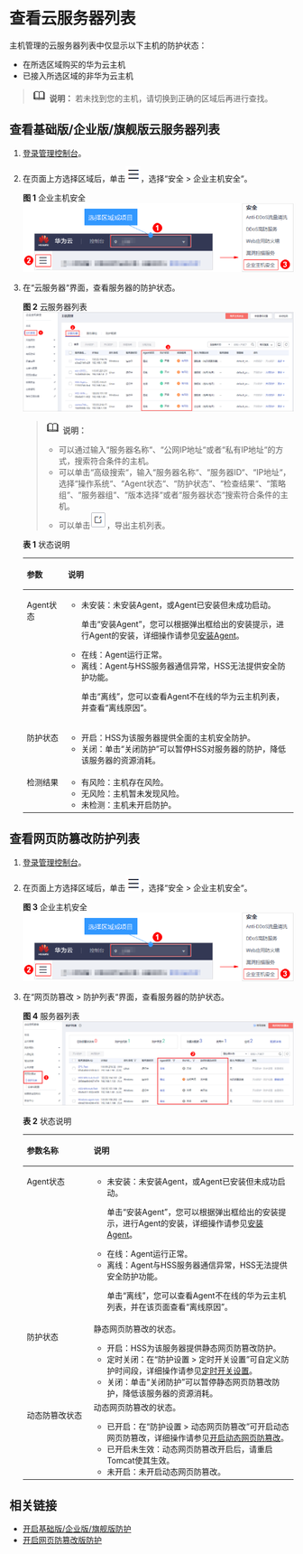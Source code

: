 # 查看云服务器列表<a name="hss_01_0003"></a>

主机管理的云服务器列表中仅显示以下主机的防护状态：

-   在所选区域购买的华为云主机
-   已接入所选区域的非华为云主机

>![](public_sys-resources/icon-note.gif) **说明：** 
>若未找到您的主机，请切换到正确的区域后再进行查找。

## 查看基础版/企业版/旗舰版云服务器列表<a name="section17795950143916"></a>

1.  [登录管理控制台](https://console.huaweicloud.com)。
2.  在页面上方选择区域后，单击![](figures/icon-servicelist.png)，选择“安全  \>  企业主机安全“。

    **图 1**  企业主机安全<a name="hss_01_0229_fig1271516227232"></a>  
    ![](figures/企业主机安全.png "企业主机安全")

3.  在“云服务器“界面，查看服务器的防护状态。

    **图 2**  云服务器列表<a name="fig119417518154"></a>  
    ![](figures/云服务器列表.png "云服务器列表")

    >![](public_sys-resources/icon-note.gif) **说明：** 
    >-   可以通过输入“服务器名称“、“公网IP地址“或者“私有IP地址“的方式，搜索符合条件的主机。
    >-   可以单击“高级搜索“，输入“服务器名称“、“服务器ID“、“IP地址“，选择“操作系统“、“Agent状态“、“防护状态“、“检查结果“、“策略组“、“服务器组“、“版本选择“或者“服务器状态“搜索符合条件的主机。
    >-   可以单击![](figures/Export.png)，导出主机列表。

    **表 1**  状态说明

    <a name="table10943651111514"></a>
    <table><thead align="left"><tr id="row189411151111512"><th class="cellrowborder" valign="top" width="15.18%" id="mcps1.2.3.1.1"><p id="p994118515158"><a name="p994118515158"></a><a name="p994118515158"></a>参数</p>
    </th>
    <th class="cellrowborder" valign="top" width="84.82%" id="mcps1.2.3.1.2"><p id="p1194115116154"><a name="p1194115116154"></a><a name="p1194115116154"></a>说明</p>
    </th>
    </tr>
    </thead>
    <tbody><tr id="row39429519157"><td class="cellrowborder" valign="top" width="15.18%" headers="mcps1.2.3.1.1 "><p id="p794255119156"><a name="p794255119156"></a><a name="p794255119156"></a>Agent状态</p>
    </td>
    <td class="cellrowborder" valign="top" width="84.82%" headers="mcps1.2.3.1.2 "><a name="ul17942125131510"></a><a name="ul17942125131510"></a><ul id="ul17942125131510"><li>未安装：未安装Agent，或Agent已安装但未成功启动。<p id="p894295115159"><a name="p894295115159"></a><a name="p894295115159"></a>单击<span class="uicontrol" id="uicontrol794285151513"><a name="uicontrol794285151513"></a><a name="uicontrol794285151513"></a>“安装Agent”</span>，您可以根据弹出框给出的安装提示，进行Agent的安装，详细操作请参见<a href="https://support.huaweicloud.com/usermanual-hss/hss_01_0234.html" target="_blank" rel="noopener noreferrer">安装Agent</a>。</p>
    </li><li>在线：Agent运行正常。</li><li>离线：Agent与HSS服务器通信异常，HSS无法提供安全防护功能。<p id="p3942175181516"><a name="p3942175181516"></a><a name="p3942175181516"></a>单击<span class="uicontrol" id="uicontrol2094245119153"><a name="uicontrol2094245119153"></a><a name="uicontrol2094245119153"></a>“离线”</span>，您可以查看Agent不在线的华为云主机列表，并查看<span class="uicontrol" id="uicontrol99423514156"><a name="uicontrol99423514156"></a><a name="uicontrol99423514156"></a>“离线原因”</span>。</p>
    </li></ul>
    </td>
    </tr>
    <tr id="row994320516156"><td class="cellrowborder" valign="top" width="15.18%" headers="mcps1.2.3.1.1 "><p id="p894225114152"><a name="p894225114152"></a><a name="p894225114152"></a>防护状态</p>
    </td>
    <td class="cellrowborder" valign="top" width="84.82%" headers="mcps1.2.3.1.2 "><a name="ul1394310517157"></a><a name="ul1394310517157"></a><ul id="ul1394310517157"><li>开启：HSS为该服务器提供全面的主机安全防护。</li><li>关闭：单击<span class="uicontrol" id="uicontrol0943851151511"><a name="uicontrol0943851151511"></a><a name="uicontrol0943851151511"></a>“关闭防护”</span>可以暂停HSS对服务器的防护，降低该服务器的资源消耗。</li></ul>
    </td>
    </tr>
    <tr id="row1394315519156"><td class="cellrowborder" valign="top" width="15.18%" headers="mcps1.2.3.1.1 "><p id="p5943115141515"><a name="p5943115141515"></a><a name="p5943115141515"></a>检测结果</p>
    </td>
    <td class="cellrowborder" valign="top" width="84.82%" headers="mcps1.2.3.1.2 "><a name="ul1594375131513"></a><a name="ul1594375131513"></a><ul id="ul1594375131513"><li>有风险：主机存在风险。</li><li>无风险：主机暂未发现风险。</li><li>未检测：主机未开启防护。</li></ul>
    </td>
    </tr>
    </tbody>
    </table>


## 查看网页防篡改防护列表<a name="section13310124113310"></a>

1.  [登录管理控制台](https://console.huaweicloud.com)。
2.  在页面上方选择区域后，单击![](figures/icon-servicelist.png)，选择“安全  \>  企业主机安全“。

    **图 3**  企业主机安全<a name="hss_01_0229_fig1271516227232_1"></a>  
    ![](figures/企业主机安全.png "企业主机安全")

3.  在“网页防篡改 \> 防护列表“界面，查看服务器的防护状态。

    **图 4**  服务器列表<a name="fig102638575415"></a>  
    ![](figures/服务器列表.png "服务器列表")

    **表 2**  状态说明

    <a name="table244111264375"></a>
    <table><thead align="left"><tr id="row043442613375"><th class="cellrowborder" valign="top" width="24.68%" id="mcps1.2.3.1.1"><p id="p14341826163719"><a name="p14341826163719"></a><a name="p14341826163719"></a>参数名称</p>
    </th>
    <th class="cellrowborder" valign="top" width="75.32%" id="mcps1.2.3.1.2"><p id="p1643422612376"><a name="p1643422612376"></a><a name="p1643422612376"></a>说明</p>
    </th>
    </tr>
    </thead>
    <tbody><tr id="row5435162612379"><td class="cellrowborder" valign="top" width="24.68%" headers="mcps1.2.3.1.1 "><p id="p443414264373"><a name="p443414264373"></a><a name="p443414264373"></a>Agent状态</p>
    </td>
    <td class="cellrowborder" valign="top" width="75.32%" headers="mcps1.2.3.1.2 "><a name="ul10435202619377"></a><a name="ul10435202619377"></a><ul id="ul10435202619377"><li>未安装：未安装Agent，或Agent已安装但未成功启动。<p id="p65214342169"><a name="p65214342169"></a><a name="p65214342169"></a>单击<span class="uicontrol" id="uicontrol156093716161"><a name="uicontrol156093716161"></a><a name="uicontrol156093716161"></a>“安装Agent”</span>，您可以根据弹出框给出的安装提示，进行Agent的安装，详细操作请参见<a href="https://support.huaweicloud.com/usermanual-hss/hss_01_0234.html" target="_blank" rel="noopener noreferrer">安装Agent</a>。</p>
    </li><li>在线：Agent运行正常。</li><li>离线：Agent与HSS服务器通信异常，HSS无法提供安全防护功能。<p id="p2730110101711"><a name="p2730110101711"></a><a name="p2730110101711"></a>单击<span class="uicontrol" id="uicontrol146194461720"><a name="uicontrol146194461720"></a><a name="uicontrol146194461720"></a>“离线”</span>，您可以查看Agent不在线的华为云主机列表，并在该页面查看<span class="uicontrol" id="uicontrol36209471716"><a name="uicontrol36209471716"></a><a name="uicontrol36209471716"></a>“离线原因”</span>。</p>
    </li></ul>
    </td>
    </tr>
    <tr id="row2044014265377"><td class="cellrowborder" valign="top" width="24.68%" headers="mcps1.2.3.1.1 "><p id="p943519265379"><a name="p943519265379"></a><a name="p943519265379"></a>防护状态</p>
    </td>
    <td class="cellrowborder" valign="top" width="75.32%" headers="mcps1.2.3.1.2 "><div class="p" id="p174400261379"><a name="p174400261379"></a><a name="p174400261379"></a>静态网页防篡改的状态。<a name="ul344019264371"></a><a name="ul344019264371"></a><ul id="ul344019264371"><li>开启：HSS为该服务器提供静态网页防篡改防护。</li><li>定时关闭：在<span class="menucascade" id="menucascade94401826113714"><a name="menucascade94401826113714"></a><a name="menucascade94401826113714"></a>“<span class="uicontrol" id="uicontrol343913268377"><a name="uicontrol343913268377"></a><a name="uicontrol343913268377"></a>防护设置</span> &gt; <span class="uicontrol" id="uicontrol124391826183714"><a name="uicontrol124391826183714"></a><a name="uicontrol124391826183714"></a>定时开关设置</span>”</span>可自定义防护时间段，详细操作请参见<a href="定时开启网页防篡改.md">定时开关设置</a>。</li><li>关闭：单击<span class="uicontrol" id="uicontrol244012616376"><a name="uicontrol244012616376"></a><a name="uicontrol244012616376"></a>“关闭防护”</span>可以暂停静态网页防篡改防护，降低该服务器的资源消耗。</li></ul>
    </div>
    </td>
    </tr>
    <tr id="row17441126103717"><td class="cellrowborder" valign="top" width="24.68%" headers="mcps1.2.3.1.1 "><p id="p10440162653713"><a name="p10440162653713"></a><a name="p10440162653713"></a>动态防篡改状态</p>
    </td>
    <td class="cellrowborder" valign="top" width="75.32%" headers="mcps1.2.3.1.2 "><div class="p" id="p10441226123711"><a name="p10441226123711"></a><a name="p10441226123711"></a>动态网页防篡改的状态。<a name="ul12441172619373"></a><a name="ul12441172619373"></a><ul id="ul12441172619373"><li>已开启：在<span class="menucascade" id="menucascade13440172618375"><a name="menucascade13440172618375"></a><a name="menucascade13440172618375"></a>“<span class="uicontrol" id="uicontrol744082615379"><a name="uicontrol744082615379"></a><a name="uicontrol744082615379"></a>防护设置</span> &gt; <span class="uicontrol" id="uicontrol16440526133711"><a name="uicontrol16440526133711"></a><a name="uicontrol16440526133711"></a>动态网页防篡改</span>”</span>可开启动态网页防篡改，详细操作请参见<a href="开启动态网页防篡改.md">开启动态网页防篡改</a>。</li><li>已开启未生效：动态网页防篡改开启后，请重启Tomcat使其生效。</li><li>未开启：未开启动态网页防篡改。</li></ul>
    </div>
    </td>
    </tr>
    </tbody>
    </table>


## 相关链接<a name="section11108101510243"></a>

-   [开启基础版/企业版/旗舰版防护](基础版-企业版-旗舰版.md)
-   [开启网页防篡改版防护](网页防篡改版.md)

